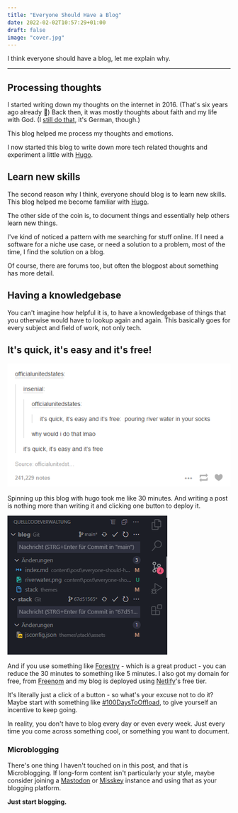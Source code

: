 ```yaml
---
title: "Everyone Should Have a Blog"
date: 2022-02-02T10:57:29+01:00
draft: false
image: "cover.jpg"
---
```

I think everyone should have a blog, let me explain why.
* * *
## Processing thoughts
I started writing down my thoughts on the internet in 2016. (That's six years ago already 🤯)
Back then, it was mostly thoughts about faith and my life with God. (I [still do that](https://awesomebible.de), it's German, though.)

This blog helped me process my thoughts and emotions.

I now started this blog to write down more tech related thoughts and experiment a little with [Hugo](https://gohugo.io).

## Learn new skills
The second reason why I think, everyone should blog is to learn new skills.
This blog helped me become familiar with [Hugo](https://gohugo.io).

The other side of the coin is, to document things and essentially help others learn new things.

I've kind of noticed a pattern with me searching for stuff online. If I need a software for a niche use case, or need a solution to a problem, most of the time, I find the solution on a blog.

Of course, there are forums too, but often the blogpost about something has more detail.

## Having a knowledgebase
You can't imagine how helpful it is, to have a knowledgebase of things that you otherwise would have to lookup again and again.
This basically goes for every subject and field of work, not only tech.

## It's quick, it's easy and it's free!
![Pouring river water in your socks: It's quick, it's easy and it's free.](riverwater.png)

Spinning up this blog with hugo took me like 30 minutes. And writing a post is nothing more than writing it and clicking one button to deploy it.

![The Git source control panel in VSCode](git.png)

And if you use something like [Forestry](https://forestry.io) - which is a great product - you can reduce the 30 minutes to something like 5 minutes. I also got my domain for free, from [Freenom](https://freenom.com) and my blog is deployed using [Netlify](https://netlify.com)'s free tier.

It's literally just a click of a button - so what's your excuse not to do it?
Maybe start with something like [#100DaysToOffload](https://100daystooffload.com/), to give yourself an incentive to keep going.

In reality, you don't have to blog every day or even every week. Just every time you come across something cool, or something you want to document.

### Microblogging
There's one thing I haven't touched on in this post, and that is Microblogging.
If long-form content isn't particularly your style, maybe consider joining a [Mastodon](https://joinmastodon.org/) or [Misskey](https://join.misskey.page) instance and using that as your blogging platform.

**Just start blogging.**